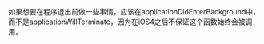 如果想要在程序退出前做一些事情，应该在applicationDidEnterBackground中，而不是applicationWillTerminate，因为在iOS4之后不保证这个函数始终会被调用。


